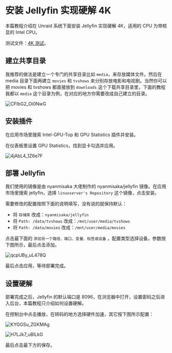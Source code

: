 # 安装 Jellyfin 实现硬解 4K

本篇教程介绍在 Unraid 系统下面安装 Jellyfin 实现硬解 4K，适用的 CPU 为带核显的 Intel CPU。

测试文件：[4K 测试](https://pan.quark.cn/s/93f22dd409d8)。

## 建立共享目录

我推荐的做法是建立一个专门的共享目录比如 `media`，来存放媒体文件。然后在 media 目录下面再建立 `movies` 和 `tvshows` 来分别存放电影和电视剧。当然你可以把 movies 和 tvshows 都直接放到 `downloads` 这个下载共享目录里，下面的教程我都以 `media` 这个目录为例，在对应的地方你需要改成自己建立的目录。

![CFIbG2_Oi0NwG](https://img.slarker.me/wiki/CFIbG2_Oi0NwG.png)

## 安装插件

在应用市场里搜索 Intel-GPU-Top 和 GPU Statistics 插件并安装。

在仪表板里设置 GPU Statistics，找到显卡勾选并应用。

![4jAbL4_1Z6e7F](https://img.slarker.me/wiki/4jAbL4_1Z6e7F.png)

## 部署 Jellyfin

我们使用的镜像是由 nyanmisaka 大佬制作的 nyanmisaka/jellyfin 镜像。在应用市场里搜索 jellyfin，选择 `linuxserver's Repository` 这个镜像，点击安装。

需要修改的配置按照下面的说明填写，没有说的就保持默认：

- 将 `存储库` 改成：`nyanmisaka/jellyfin`
- 将 `Path: /data/tvshows` 改成：`/mnt/user/media/tvshows`
- 将 `Path: /data/movies` 改成：`/mnt/user/media/movies`

点击最下面的 `添加另一个路径、端口、变量、标签或设备` ，配置类型选择设备，参数按下图所示，最后点击添加。

![qcpUBy_uL478Q](https://img.slarker.me/wiki/qcpUBy_uL478Q.png)

最后点击应用，等待部署完成。

## 设置硬解

部署完成之后，Jellyfin 的默认端口是 8096，在浏览器中打开，设置密码之后进入后台，本篇教程只介绍如何设置硬解。

在控制台中点击播放，在转码的地方选择硬件加速，其它按下图所示配置：

![KYGGSu_ZGKMAg](https://img.slarker.me/wiki/KYGGSu_ZGKMAg.png)

![H7LJk7_uBlLkG](https://img.slarker.me/wiki/H7LJk7_uBlLkG.png)

最后点击最下方的保存。